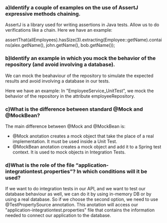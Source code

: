 ### a)Identify a couple of examples on the use of AssertJ expressive methods chaining.

AssertJ is a library used for writing assertions in Java tests. Allow us to do verifications like a chain. 
Here we have an example:

assertThat(allEmployees).hasSize(3).extracting(Employee::getName).contains(alex.getName(), john.getName(), bob.getName()); 

### b)Identify an example in which you mock the behavior of the repository (and avoid involving a database).

We can mock the beahaviour of the repository to simulate the expected results and avoid involving a database in our tests.

Here we have an example:
 In "EmployeeService_UnitTest", we mock the behavior of the repository in the attribute employeeRepository.

### c)What is the difference between standard @Mock and @MockBean?

The main difference between @Mock and @MockBean is:
- @Mock anotation creates a mock object that take the place of a real implementation. It must be used inside a Unit Test. 
- @MockBean anotation creates a mock object and add it to a Spring test context. It is used to mock objects in Integration Tests.

### d)What is the role of the file “application-integrationtest.properties”? In which conditions will it be used?

If we want to do integration tests in our API, and we want to test our database behaviour as well, we can do it by using in-memory DB or by using a real database.
So if we choose the second option, we need to use @TestPropertySource annotation. This anotation will access our "application-integrationtest.properties" file that contains the information needed to connect our application to the database.
